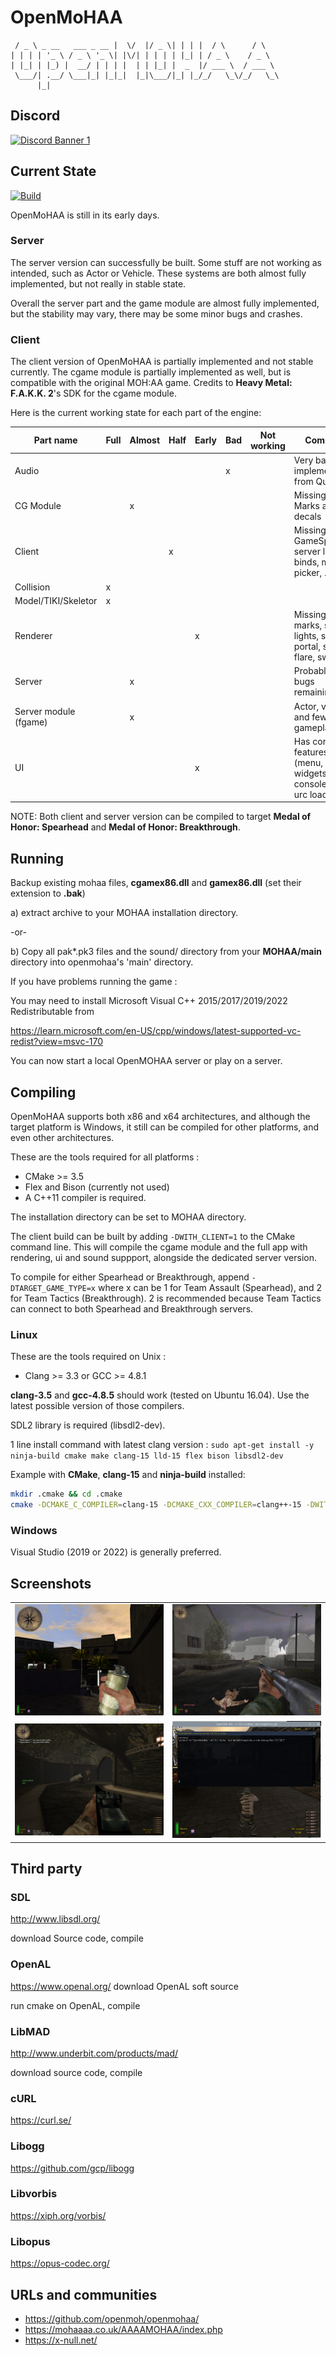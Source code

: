 # OpenMoHAA

     / _ \ _ __   ___ _ __ |  \/  |/ _ \| | | |  / \      / \
    | | | | '_ \ / _ \ '_ \| |\/| | | | | |_| | / _ \    / _ \
    | |_| | |_) |  __/ | | | |  | | |_| |  _  |/ ___ \  / ___ \
     \___/| .__/ \___|_| |_|_|  |_|\___/|_| |_/_/   \_\/_/   \_\
          |_|
      


## Discord

[![Discord Banner 1](https://discordapp.com/api/guilds/596049712579215361/widget.png?style=banner2)](https://discord.gg/NYtH58R)

## Current State

[![Build](https://github.com/openmoh/openmohaa/actions/workflows/build-cmake.yml/badge.svg)](https://github.com/openmoh/openmohaa/actions/workflows/build-cmake.yml)

OpenMoHAA is still in its early days.

### Server

The server version can successfully be built.
Some stuff are not working as intended, such as Actor or Vehicle. These systems are both almost fully implemented, but not really in stable state.

Overall the server part and the game module are almost fully implemented, but the stability may vary, there may be some minor bugs and crashes.

### Client

The client version of OpenMoHAA is partially implemented and not stable currently. The cgame module is partially implemented as well, but is compatible with the original MOH:AA game. Credits to **Heavy Metal: F.A.K.K. 2**'s SDK for the cgame module.

Here is the current working state for each part of the engine:

| Part name               | Full | Almost | Half | Early | Bad | Not working | Comment                                                           |
|-------------------------|------|--------|------|-------|-----|-------------|-------------------------------------------------------------------|
| Audio                   |      |        |      |       | x   |             | Very basic implementation from Quake III                          |
| CG Module               |      | x      |      |       |     |             | Missing FX, Marks and decals                                      |
| Client                  |      |        | x    |       |     |             | Missing GameSpy, server list, binds, map picker, ...              |
| Collision               | x    |        |      |       |     |             |                                                                   |
| Model/TIKI/Skeletor     | x    |        |      |       |     |             |                                                                   |
| Renderer                |      |        |      | x     |     |             | Missing ghost, marks, sphere lights, sky portal, sun flare, swipe |
| Server                  |      | x      |      |       |     |             | Probably a few bugs remaining                                     |
| Server module (fgame)   |      | x      |      |       |     |             | Actor, vehicle, and few gameplay bugs                             |
| UI                      |      |        |      | x     |     |             | Has core features only (menu, widgets, console, hud, urc loading) |

NOTE: Both client and server version can be compiled to target **Medal of Honor: Spearhead** and **Medal of Honor: Breakthrough**.

## Running

Backup existing mohaa files, **cgamex86.dll** and **gamex86.dll** (set their extension to **.bak**)

a) extract archive to your MOHAA installation directory.

-or-

b) Copy all pak*.pk3 files and the sound/ directory from your **MOHAA/main** directory into openmohaa's 'main' directory.

If you have problems running the game :

You may need to install Microsoft Visual C++ 2015/2017/2019/2022 Redistributable from

https://learn.microsoft.com/en-US/cpp/windows/latest-supported-vc-redist?view=msvc-170

You can now start a local OpenMOHAA server or play on a server.

## Compiling

OpenMoHAA supports both x86 and x64 architectures, and although the target platform is Windows, it still can be compiled for other platforms, and even other architectures.

These are the tools required for all platforms :
- CMake >= 3.5
- Flex and Bison (currently not used)
- A C++11 compiler is required.

The installation directory can be set to MOHAA directory.

The client build can be built by adding `-DWITH_CLIENT=1` to the CMake command line. This will compile the cgame module and the full app with rendering, ui and sound suppport, alongside the dedicated server version.

To compile for either Spearhead or Breakthrough, append `-DTARGET_GAME_TYPE=x` where x can be 1 for Team Assault (Spearhead), and 2 for Team Tactics (Breakthrough). 2 is recommended because Team Tactics can connect to both Spearhead and Breakthrough servers.

### Linux

These are the tools required on Unix :
- Clang >= 3.3 or GCC >= 4.8.1

**clang-3.5** and **gcc-4.8.5** should work (tested on Ubuntu 16.04). Use the latest possible version of those compilers.

SDL2 library is required (libsdl2-dev).

1 line install command with latest clang version : `sudo apt-get install -y ninja-build cmake make clang-15 lld-15 flex bison libsdl2-dev`

Example with **CMake**, **clang-15** and **ninja-build** installed:
```sh
mkdir .cmake && cd .cmake
cmake -DCMAKE_C_COMPILER=clang-15 -DCMAKE_CXX_COMPILER=clang++-15 -DWITH_CLIENT=1 -G Ninja
```

### Windows

Visual Studio (2019 or 2022) is generally preferred.

## Screenshots

|                                                                     |                                                                           |
|---------------------------------------------------------------------|---------------------------------------------------------------------------|
| ![](docs/images/opm_53_tt_1.png "Playing on a Breakthrough server") | ![](docs/images/opm_50b_1.png)                                            |
| ![](docs/images/opm_50b_2.png)                                      | ![](docs/images/opm-arm_53_tt_1.png "OpenMoHAA on Raspberry")             |


## Third party

### SDL

http://www.libsdl.org/

download Source code, compile

### OpenAL

https://www.openal.org/ download OpenAL soft source

run cmake on OpenAL, compile

### LibMAD

http://www.underbit.com/products/mad/

download source code, compile

### cURL

https://curl.se/

### Libogg

https://github.com/gcp/libogg

### Libvorbis

https://xiph.org/vorbis/

### Libopus

https://opus-codec.org/

## URLs and communities

- https://github.com/openmoh/openmohaa/
- https://mohaaaa.co.uk/AAAAMOHAA/index.php
- https://x-null.net/
